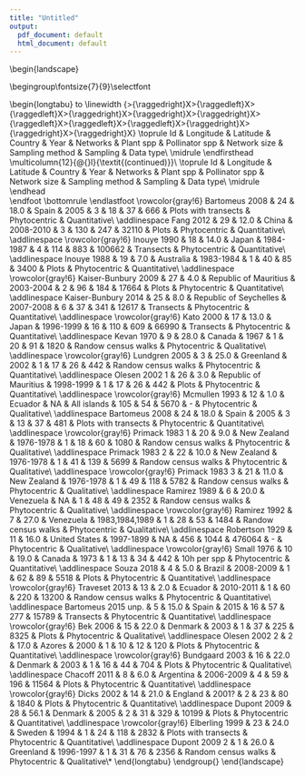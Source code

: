 ```yaml
---
title: "Untitled"
output:
  pdf_document: default
  html_document: default
---
```



\begin{landscape}

\begingroup\fontsize{7}{9}\selectfont

\begin{longtabu} to \linewidth {>{\raggedright}X>{\raggedleft}X>{\raggedleft}X>{\raggedright}X>{\raggedright}X>{\raggedright}X>{\raggedleft}X>{\raggedleft}X>{\raggedleft}X>{\raggedright}X>{\raggedright}X>{\raggedright}X}
\toprule
Id & Longitude & Latitude & Country & Year & Networks & Plant spp & Pollinator spp & Network size & Sampling method & Sampling & Data type\\
\midrule
\endfirsthead
\multicolumn{12}{@{}l}{\textit{(continued)}}\\
\toprule
Id & Longitude & Latitude & Country & Year & Networks & Plant spp & Pollinator spp & Network size & Sampling method & Sampling & Data type\\
\midrule
\endhead
\
\endfoot
\bottomrule
\endlastfoot
\rowcolor{gray!6}  Bartomeus 2008 & 24 & 18.0 & Spain & 2005 & 3 & 18 & 37 & 666 & Plots with transects & Phytocentric & Quantitative\\
\addlinespace
Fang 2012 & 29 & 12.0 & China & 2008-2010 & 3 & 130 & 247 & 32110 & Plots & Phytocentric & Quantitative\\
\addlinespace
\rowcolor{gray!6}  Inouye 1990 & 18 & 14.0 & Japan & 1984-1987 & 4 & 114 & 883 & 100662 & Transects & Phytocentric & Quantitative\\
\addlinespace
Inouye 1988 & 19 & 7.0 & Australia & 1983-1984 & 1 & 40 & 85 & 3400 & Plots & Phytocentric & Quantitative\\
\addlinespace
\rowcolor{gray!6}  Kaiser-Bunbury 2009 & 27 & 4.0 & Republic of Mauritius & 2003-2004 & 2 & 96 & 184 & 17664 & Plots & Phytocentric & Quantitative\\
\addlinespace
Kaiser-Bunbury 2014 & 25 & 8.0 & Republic of Seychelles & 2007-2008 & 6 & 37 & 341 & 12617 & Transects & Phytocentric & Quantitative\\
\addlinespace
\rowcolor{gray!6}  Kato 2000 & 17 & 13.0 & Japan & 1996-1999 & 16 & 110 & 609 & 66990 & Transects & Phytocentric & Quantitative\\
\addlinespace
Kevan 1970 & 9 & 28.0 & Canada & 1967 & 1 & 20 & 91 & 1820 & Randow census walks & Phytocentric & Qualitative\\
\addlinespace
\rowcolor{gray!6}  Lundgren 2005 & 3 & 25.0 & Greenland & 2002 & 1 & 17 & 26 & 442 & Randow census walks & Phytocentric & Quantitative\\
\addlinespace
Olesen 2002 1 & 26 & 3.0 & Republic of Mauritius & 1998-1999 & 1 & 17 & 26 & 442 & Plots & Phytocentric & Quantitative\\
\addlinespace
\rowcolor{gray!6}  Mcmullen 1993 & 12 & 1.0 & Ecuador & NA & All islands & 105 & 54 & 5670 & - & Phytocentric & Qualitative\\
\addlinespace
Bartomeus 2008 & 24 & 18.0 & Spain & 2005 & 3 & 13 & 37 & 481 & Plots with transects & Phytocentric & Quantitative\\
\addlinespace
\rowcolor{gray!6}  Primack 1983 1 & 20 & 9.0 & New Zealand & 1976-1978 & 1 & 18 & 60 & 1080 & Randow census walks & Phytocentric & Qualitative\\
\addlinespace
Primack 1983 2 & 22 & 10.0 & New Zealand & 1976-1978 & 1 & 41 & 139 & 5699 & Randow census walks & Phytocentric & Qualitative\\
\addlinespace
\rowcolor{gray!6}  Primack 1983 3 & 21 & 11.0 & New Zealand & 1976-1978 & 1 & 49 & 118 & 5782 & Randow census walks & Phytocentric & Qualitative\\
\addlinespace
Ramirez 1989 & 6 & 20.0 & Venezuela & NA & 1 & 48 & 49 & 2352 & Randow census walks & Phytocentric & Qualitative\\
\addlinespace
\rowcolor{gray!6}  Ramirez 1992 & 7 & 27.0 & Venezuela & 1983,1984,1989 & 1 & 28 & 53 & 1484 & Randow census walks & Phytocentric & Qualitative\\
\addlinespace
Robertson 1929 & 11 & 16.0 & United States & 1997-1899 & NA & 456 & 1044 & 476064 & - & Phytocentric & Qualitative\\
\addlinespace
\rowcolor{gray!6}  Small 1976 & 10 & 19.0 & Canada & 1973 & 1 & 13 & 34 & 442 & 10h per spp & Phytocentric & Quantitative\\
\addlinespace
Souza 2018 & 4 & 5.0 & Brazil & 2008-2009 & 1 & 62 & 89 & 5518 & Plots & Phytocentric & Quantitative\\
\addlinespace
\rowcolor{gray!6}  Traveset 2013 & 13 & 2.0 & Ecuador & 2010-2011 & 1 & 60 & 220 & 13200 & Randow census walks & Phytocentric & Quantitative\\
\addlinespace
Bartomeus 2015 unp. & 5 & 15.0 & Spain & 2015 & 16 & 57 & 277 & 15789 & Transects & Phytocentric & Quantitative\\
\addlinespace
\rowcolor{gray!6}  Bek 2006 & 15 & 22.0 & Denmark & 2003 & 1 & 37 & 225 & 8325 & Plots & Phytocentric & Qualitative\\
\addlinespace
Olesen 2002 2 & 2 & 17.0 & Azores & 2000 & 1 & 10 & 12 & 120 & Plots & Phytocentric & Quantitative\\
\addlinespace
\rowcolor{gray!6}  Bundgaard 2003 & 16 & 22.0 & Denmark & 2003 & 1 & 16 & 44 & 704 & Plots & Phytocentric & Qualitative\\
\addlinespace
Chacoff 2011 & 8 & 6.0 & Argentina & 2006-2009 & 4 & 59 & 196 & 11564 & Plots & Phytocentric & Quantitative\\
\addlinespace
\rowcolor{gray!6}  Dicks 2002 & 14 & 21.0 & England & 2001? & 2 & 23 & 80 & 1840 & Plots & Phytocentric & Quantitative\\
\addlinespace
Dupont 2009 & 28 & 56.1 & Denmark & 2005 & 2 & 31 & 329 & 10199 & Plots & Phytocentric & Quantitative\\
\addlinespace
\rowcolor{gray!6}  Elberling 1999 & 23 & 24.0 & Sweden & 1994 & 1 & 24 & 118 & 2832 & Plots with transects & Phytocentric & Quantitative\\
\addlinespace
Dupont 2009 2 & 1 & 26.0 & Greenland & 1996-1997 & 1 & 31 & 76 & 2356 & Random census walks & Phytocentric & Qualitative\\*
\end{longtabu}
\endgroup{}
\end{landscape}
